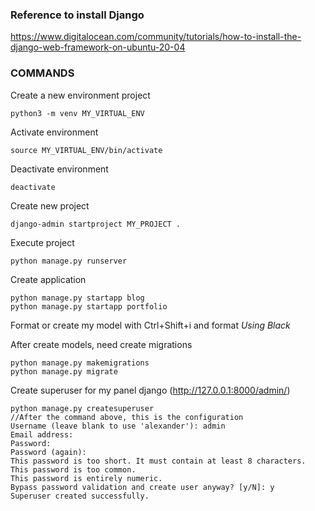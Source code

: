 
### Reference to install Django
https://www.digitalocean.com/community/tutorials/how-to-install-the-django-web-framework-on-ubuntu-20-04


### COMMANDS

Create a new environment project
```
python3 -m venv MY_VIRTUAL_ENV
```

Activate environment
```
source MY_VIRTUAL_ENV/bin/activate
```

Deactivate environment
```
deactivate
```

Create new project
```
django-admin startproject MY_PROJECT .
```

Execute project
```
python manage.py runserver
```

Create application
```
python manage.py startapp blog
python manage.py startapp portfolio
```

Format or create my model with Ctrl+Shift+i and format *Using Black*

After create models, need create migrations
```
python manage.py makemigrations
python manage.py migrate
```

Create superuser for my panel django (http://127.0.0.1:8000/admin/)
```
python manage.py createsuperuser
//After the command above, this is the configuration
Username (leave blank to use 'alexander'): admin    
Email address: 
Password: 
Password (again): 
This password is too short. It must contain at least 8 characters.
This password is too common.
This password is entirely numeric.
Bypass password validation and create user anyway? [y/N]: y
Superuser created successfully.
```



